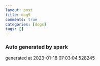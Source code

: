```yaml
---
layout: post
title: dog9
comments: true
categories: [dogs]
tags: []
---
```


### Auto generated by spark
generated at 2023-01-18 07:03:04.528245
